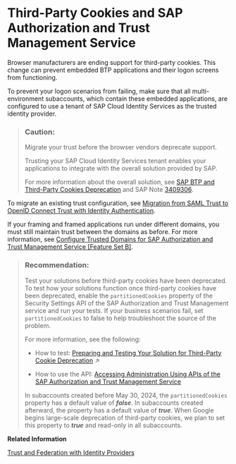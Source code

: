 <!-- loio5ab1e0b9734f4babb56073def1e1889b -->

# Third-Party Cookies and SAP Authorization and Trust Management Service

Browser manufacturers are ending support for third-party cookies. This change can prevent embedded BTP applications and their logon screens from functioning.

To prevent your logon scenarios from failing, make sure that all multi-environment subaccounts, which contain these embedded applications, are configured to use a tenant of SAP Cloud Identity Services as the trusted identity provider.

> ### Caution:  
> Migrate your trust before the browser vendors deprecate support.
> 
> Trusting your SAP Cloud Identity Services tenant enables your applications to integrate with the overall solution provided by SAP.
> 
> For more information about the overall solution, see [SAP BTP and Third-Party Cookies Deprecation](https://community.sap.com/t5/technology-blogs-by-sap/sap-btp-and-third-party-cookies-deprecation/ba-p/13665375) and SAP Note [3409306](https://me.sap.com/notes/3409306).

To migrate an existing trust configuration, see [Migration from SAML Trust to OpenID Connect Trust with Identity Authentication](https://help.sap.com/docs/btp/sap-business-technology-platform/migration-from-saml-trust-to-openid-connect-trust-with-identity-authentication).

If your framing and framed applications run under different domains, you must still maintain trust between the domains as before. For more information, see [Configure Trusted Domains for SAP Authorization and Trust Management Service \[Feature Set B\]](https://help.sap.com/docs/btp/sap-business-technology-platform/configure-trusted-domains-for-sap-authorization-and-trust-management-service).

> ### Recommendation:  
> Test your solutions before third-party cookies have been deprecated. To test how your solutions function once third-party cookies have been deprecated, enable the `partitionedCookies` property of the Security Settings API of the SAP Authorization and Trust Management service and run your tests. If your business scenarios fail, set `partitionedCookies` to false to help troubleshoot the source of the problem.
> 
> For more information, see the following:
> 
> -   How to test: [Preparing and Testing Your Solution for Third-Party Cookie Deprecation](https://help.sap.com/viewer/25b384c4cc9c472f9e056ebca95fa6ff/Cloud/en-US/70d545de1931484c9efbc2cda6519fa7.html "The focus of this guide is to identify issues related to Google's third-party cookie deprecation. Mitigation strategies are out of scope and will be covered in other guides.") :arrow_upper_right:
> 
> -   How to use the API: [Accessing Administration Using APIs of the SAP Authorization and Trust Management Service](https://help.sap.com/docs/btp/sap-business-technology-platform/accessing-administration-using-apis-of-sap-authorization-and-trust-management-service)
> 
> 
> In subaccounts created before May 30, 2024, the `partitionedCookies` property has a default value of ***false***. In subaccounts created afterward, the property has a default value of ***true***. When Google begins large-scale deprecation of third-party cookies, we plan to set this property to ***true*** and read-only in all subaccounts.

**Related Information**  


[Trust and Federation with Identity Providers](../50-administration-and-ops/trust-and-federation-with-identity-providers-cb1bc8f.md "When setting up accounts you need to assign users. While we provide you with your first users to get you started, your organization has identity providers that you want to integrate.")

